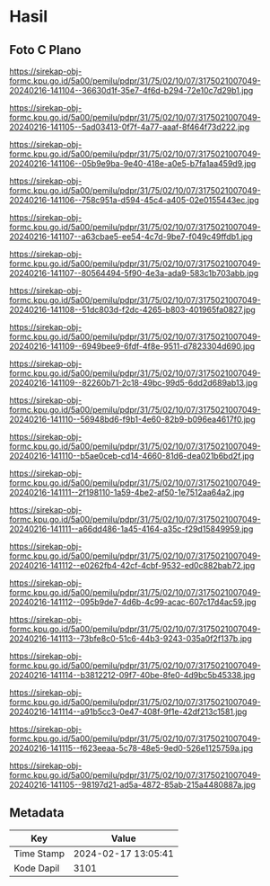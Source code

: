 # Hasil

## Foto C Plano

https://sirekap-obj-formc.kpu.go.id/5a00/pemilu/pdpr/31/75/02/10/07/3175021007049-20240216-141104--36630d1f-35e7-4f6d-b294-72e10c7d29b1.jpg

https://sirekap-obj-formc.kpu.go.id/5a00/pemilu/pdpr/31/75/02/10/07/3175021007049-20240216-141105--5ad03413-0f7f-4a77-aaaf-8f464f73d222.jpg

https://sirekap-obj-formc.kpu.go.id/5a00/pemilu/pdpr/31/75/02/10/07/3175021007049-20240216-141106--05b9e9ba-9e40-418e-a0e5-b7fa1aa459d9.jpg

https://sirekap-obj-formc.kpu.go.id/5a00/pemilu/pdpr/31/75/02/10/07/3175021007049-20240216-141106--758c951a-d594-45c4-a405-02e0155443ec.jpg

https://sirekap-obj-formc.kpu.go.id/5a00/pemilu/pdpr/31/75/02/10/07/3175021007049-20240216-141107--a63cbae5-ee54-4c7d-9be7-f049c49ffdb1.jpg

https://sirekap-obj-formc.kpu.go.id/5a00/pemilu/pdpr/31/75/02/10/07/3175021007049-20240216-141107--80564494-5f90-4e3a-ada9-583c1b703abb.jpg

https://sirekap-obj-formc.kpu.go.id/5a00/pemilu/pdpr/31/75/02/10/07/3175021007049-20240216-141108--51dc803d-f2dc-4265-b803-401965fa0827.jpg

https://sirekap-obj-formc.kpu.go.id/5a00/pemilu/pdpr/31/75/02/10/07/3175021007049-20240216-141109--6949bee9-6fdf-4f8e-9511-d7823304d690.jpg

https://sirekap-obj-formc.kpu.go.id/5a00/pemilu/pdpr/31/75/02/10/07/3175021007049-20240216-141109--82260b71-2c18-49bc-99d5-6dd2d689ab13.jpg

https://sirekap-obj-formc.kpu.go.id/5a00/pemilu/pdpr/31/75/02/10/07/3175021007049-20240216-141110--56948bd6-f9b1-4e60-82b9-b096ea4617f0.jpg

https://sirekap-obj-formc.kpu.go.id/5a00/pemilu/pdpr/31/75/02/10/07/3175021007049-20240216-141110--b5ae0ceb-cd14-4660-81d6-dea021b6bd2f.jpg

https://sirekap-obj-formc.kpu.go.id/5a00/pemilu/pdpr/31/75/02/10/07/3175021007049-20240216-141111--2f198110-1a59-4be2-af50-1e7512aa64a2.jpg

https://sirekap-obj-formc.kpu.go.id/5a00/pemilu/pdpr/31/75/02/10/07/3175021007049-20240216-141111--a66dd486-1a45-4164-a35c-f29d15849959.jpg

https://sirekap-obj-formc.kpu.go.id/5a00/pemilu/pdpr/31/75/02/10/07/3175021007049-20240216-141112--e0262fb4-42cf-4cbf-9532-ed0c882bab72.jpg

https://sirekap-obj-formc.kpu.go.id/5a00/pemilu/pdpr/31/75/02/10/07/3175021007049-20240216-141112--095b9de7-4d6b-4c99-acac-607c17d4ac59.jpg

https://sirekap-obj-formc.kpu.go.id/5a00/pemilu/pdpr/31/75/02/10/07/3175021007049-20240216-141113--73bfe8c0-51c6-44b3-9243-035a0f2f137b.jpg

https://sirekap-obj-formc.kpu.go.id/5a00/pemilu/pdpr/31/75/02/10/07/3175021007049-20240216-141114--b3812212-09f7-40be-8fe0-4d9bc5b45338.jpg

https://sirekap-obj-formc.kpu.go.id/5a00/pemilu/pdpr/31/75/02/10/07/3175021007049-20240216-141114--a91b5cc3-0e47-408f-9f1e-42df213c1581.jpg

https://sirekap-obj-formc.kpu.go.id/5a00/pemilu/pdpr/31/75/02/10/07/3175021007049-20240216-141115--f623eeaa-5c78-48e5-9ed0-526e1125759a.jpg

https://sirekap-obj-formc.kpu.go.id/5a00/pemilu/pdpr/31/75/02/10/07/3175021007049-20240216-141105--98197d21-ad5a-4872-85ab-215a4480887a.jpg


## Metadata

| Key        | Value               |
| ---------- | ------------------- |
| Time Stamp | 2024-02-17 13:05:41 |
| Kode Dapil | 3101                |



